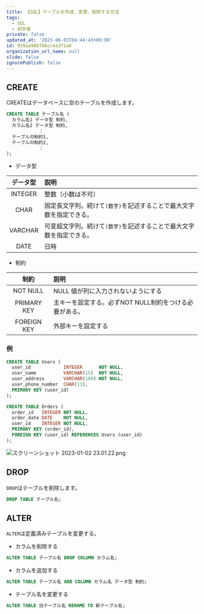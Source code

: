 ```yaml
---
title: 【SQL】テーブルを作成、変更、削除する方法
tags:
  - SQL
  - 初学者
private: false
updated_at: '2023-06-03T04:44:43+09:00'
id: 939aa988f86ccea3f1a6
organization_url_name: null
slide: false
ignorePublish: false
---
```

## CREATE

CREATEはデータベースに空のテーブルを作成します。  

```sql
CREATE TABLE テーブル名 ( 
  カラム名1 データ型 制約,
  カラム名2 データ型 制約,
            ：
  テーブルの制約1, 
  テーブルの制約2, 
            ：
);
```

- データ型  

| データ型 | 説明                                                                 |
| :------: | :------------------------------------------------------------------- |
| INTEGER  | 整数（小数は不可）                                                   |
|   CHAR   | 固定長文字列。続けて`(数字)`を記述することで最大文字数を指定できる。 |
| VARCHAR  | 可変超文字列。続けて`(数字)`を記述することで最大文字数を指定できる。 |
|   DATE   | 日時                                                                 |

- 制約

|    制約     | 説明                                                   |
| :---------: | :----------------------------------------------------- |
|  NOT NULL   | NULL 値が列に入力されないようにする                    |
| PRIMARY KEY | 主キーを設定する。必ずNOT NULL制約をつける必要がある。 |
| FOREIGN KEY | 外部キーを設定する                                     |

### 例

```sql
CREATE TABLE Users (
  user_id            INTEGER      NOT NULL,
  user_name          VARCHAR(15)  NOT NULL,
  user_address       VARCHAR(100) NOT NULL,
  user_phone_number  CHAR(13),
  PRIMARY KEY (user_id)
);

CREATE TABLE Orders (
  order_id   INTEGER NOT NULL,
  order_date DATE    NOT NULL,
  user_id    INTEGER NOT NULL,
  PRIMARY KEY (order_id),
  FOREIGN KEY (user_id) REFERENCES Users (user_id)
);

```

![スクリーンショット 2023-01-02 23.01.22.png](https://qiita-image-store.s3.ap-northeast-1.amazonaws.com/0/2342443/42005c94-1892-722f-18ab-d0f77f63c35d.png)

## DROP

`DROP`はテーブルを削除します。  

```sql
DROP TABLE テーブル名;
```

## ALTER

`ALTER`は定義済みテーブルを変更する。  

- カラムを削除する

```sql
ALTER TABLE テーブル名 DROP COLUMN カラム名;
```

- カラムを追加する

```sql
ALTER TABLE テーブル名 ADD COLUMN カラム名 データ型 制約;
```

- テーブル名を変更する

```sql
ALTER TABLE 旧テーブル名 RENAME TO 新テーブル名;
```
